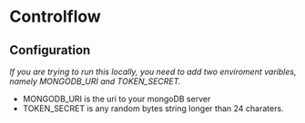 # Controlflow

## Configuration
_If you are trying to run this locally, you need to add two enviroment varibles, namely MONGODB\_URI and TOKEN\_SECRET._  
 - MONGODB_URI is the uri to your mongoDB server
 - TOKEN_SECRET is any random bytes string longer than 24 charaters.